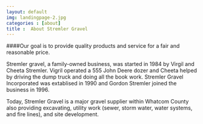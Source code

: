 ```yaml
---
layout: default
img: landingpage-2.jpg
categories : [about]
title :  About Stremler Gravel
---
```


####Our goal is to provide quality products and service for a fair and reasonable price.</h4>

Stremler gravel, a family-owned business, was started in 1984 by Virgil and Cheeta Stremler. Vigril operated a 555 John Deere dozer and Cheeta helped by driving the dump truck and doing all the book work. Stremler Gravel Incorporated was extablised in 1990 and Gordon Stremler joined the business in 1996.

Today, Stremler Gravel is a major gravel supplier within Whatcom County also providing excavating, utility work (sewer, storm water, water systems, and fire lines), and site development. 
